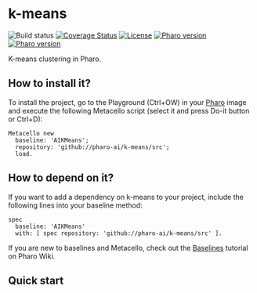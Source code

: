 # k-means

![Build status](https://github.com/pharo-ai/k-means/workflows/CI/badge.svg)
[![Coverage Status](https://coveralls.io/repos/github/pharo-ai/k-means/badge.svg?branch=master)](https://coveralls.io/github/pharo-ai/k-means?branch=master)
[![License](https://img.shields.io/badge/license-MIT-blue.svg)](https://raw.githubusercontent.com/pharo-ai/KMeans/master/LICENSE)
[![Pharo version](https://img.shields.io/badge/Pharo-11-%23aac9ff.svg)](https://pharo.org/download)
[![Pharo version](https://img.shields.io/badge/Pharo-10-%23aac9ff.svg)](https://pharo.org/download)

K-means clustering in Pharo.

## How to install it?

To install the project, go to the Playground (Ctrl+OW) in your [Pharo](https://pharo.org/) image and execute the following Metacello script (select it and press Do-it button or Ctrl+D):

```Smalltalk
Metacello new
  baseline: 'AIKMeans';
  repository: 'github://pharo-ai/k-means/src';
  load.
```

## How to depend on it?

If you want to add a dependency on k-means to your project, include the following lines into your baseline method:

```Smalltalk
spec
  baseline: 'AIKMeans'
  with: [ spec repository: 'github://pharo-ai/k-means/src' ].
```

If you are new to baselines and Metacello, check out the [Baselines](https://github.com/pharo-open-documentation/pharo-wiki/blob/master/General/Baselines.md) tutorial on Pharo Wiki.

## Quick start


